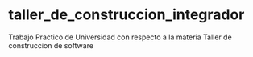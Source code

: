 # taller_de_construccion_integrador
Trabajo Practico de Universidad con respecto a la materia Taller de construccion de software
